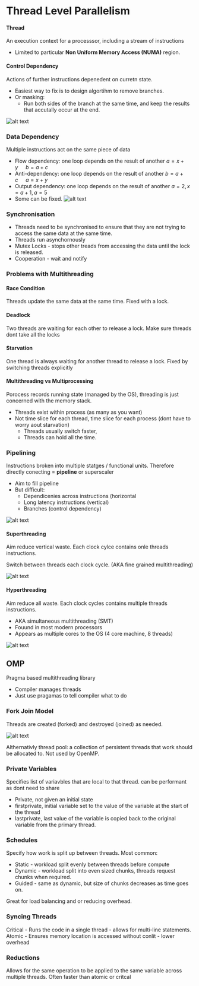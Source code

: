 # Thread Level Parallelism


#### Thread
An execution context for a processsor, including a stream of instructions
- Limited to particular **Non Uniform Memory Access (NUMA)** region.

#### Control Dependency
Actions of further instructions depenedent on curretn state. 
- Easiest way to fix is to design algortihm to remove branches.
- Or masking:
    - Run both sides of the branch at the same time, and keep the results that accutally occur at the end.

![alt text](imgs/thread_level_parallelism/image.png)


### Data Dependency
Multiple instructions act on the same piece of data
  - Flow dependency: one loop depends on the result of another $a=x+y \quad$ $b=a+c$
  - Anti-dependency: one loop depends on the result of another $b=a+c \quad$ $a=x+y$
  - Output dependency: one loop depends on the result of another $a=2, x=a+1, a=5$
- Some can be fixed.
![alt text](imgs/thread_level_parallelism/image-1.png)


### Synchronisation
- Threads need to be synchronised to ensure that they are not trying to access the same data at the same time.
- Threads run asynchornously
- Mutex Locks - stops other treads from accessing the data until the lock is released.
- Cooperation - wait and notify

### Problems with Multithreading

#### Race Condition
Threads update the same data at the same time. Fixed with a lock.

#### Deadlock
Two threads are waiting for each other to release a lock. Make sure threads dont take all the locks

#### Starvation
One thread is always waiting for another thread to release a lock. Fixed by switching threads explicitly

#### Multithreading vs Multiprocessing
Porocess records running state (managed by the OS), threading is just concerned with the memory stack.
- Threads exist within process (as many as you want)
- Not time slice for each thread, time slice for each process (dont have to worry aout starvation)
  - Threads usually switch faster, 
  - Threads can hold all the time. 


### Pipelining
Instructions broken into multiple statges / functional units. Therefore directly conecting = **pipeline** or superscaler
- Aim to fill pipeline
- But difficult:
  - Dependicenies across instructions (horizontal
  - Long latency instructions (vertical)
  - Branches (control dependency)

![alt text](imgs/thread_level_parallelism/image-2.png)

#### Superthreading
Aim reduce vertical waste. Each clock cylce contains onle threads instructions. 

Switch between threads each clock cycle. (AKA fine grained multithreading)

![alt text](imgs/thread_level_parallelism/image-3.png)


#### Hyperthreading
Aim reduce all waste. Each clock cycles contains multiple threads instructions.
- AKA simultaneous multithreading (SMT)
- Fouund in most modern processors
- Appears as multiple cores to the OS (4 core machine, 8 threads)

![alt text](imgs/thread_level_parallelism/image-4.png)


## OMP
Pragma based multithreading library
- Compiler manages threads
- Just use pragamas to tell compiler what to do


### Fork Join Model
Threads are created (forked) and destroyed (joined) as needed.

![alt text](imgs/thread_level_parallelism/image-5.png)

Althernativly thread pool: a collection of persistent threads that work should be allocated to. Not used by OpenMP.


### Private Variables
Specifies list of variavbles that are local to that thread. can be performant as dont need to share
- Private, not given an initial state
- firstprivate, initial variable set to the value of the variable at the start of the thread
- lastprivate, last value of the variable is copied back to the original variable from the primary thread.

### Schedules
Specify how work is split up between threads. Most common:
- Static - workload split evenly between threads before compute
- Dynamic - workload split into even sized chunks, threads request chunks when required.
- Guided - same as dynamic, but size of chunks decreases as time goes on.

Great for load balancing and or reducing overhead.

### Syncing Threads
Critical - Runs the code in a single thread - allows for multi-line statements.
Atomic - Ensures memory location is accessed without conlit - lower overhead


### Reductions
Allows for the same operation to be applied to the same variable across multiple threads.
Often faster than atomic or critcal



